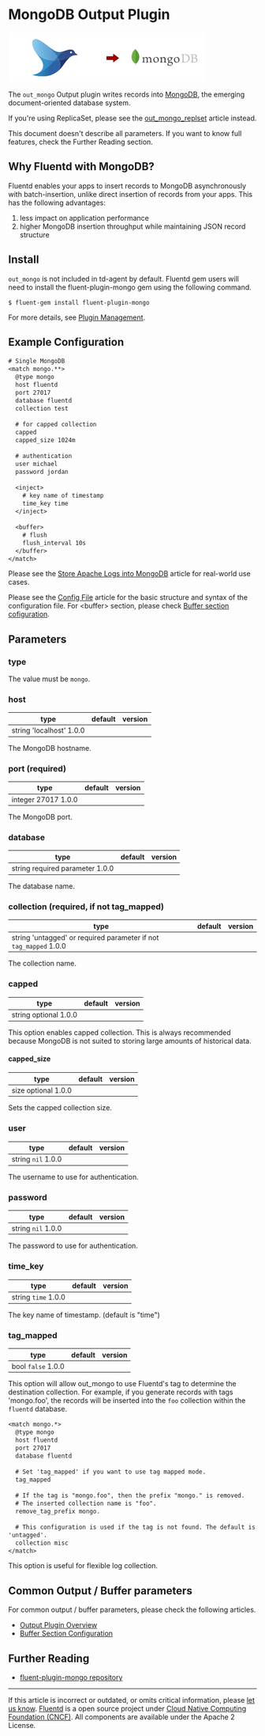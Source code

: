 # MongoDB Output Plugin

![](/images/plugins/output/mongo.png)

The `out_mongo` Output plugin writes records into
[MongoDB](http://mongodb.org/), the emerging document-oriented database
system.

If you're using ReplicaSet, please see the
[out\_mongo\_replset](/plugins/output/mongo_replset.md) article instead.

This document doesn't describe all parameters. If you want to know full
features, check the Further Reading section.


## Why Fluentd with MongoDB?

Fluentd enables your apps to insert records to MongoDB asynchronously
with batch-insertion, unlike direct insertion of records from your apps.
This has the following advantages:

1.  less impact on application performance
2.  higher MongoDB insertion throughput while maintaining JSON record
    structure


## Install

`out_mongo` is not included in td-agent by default. Fluentd gem users
will need to install the fluent-plugin-mongo gem using the following
command.

``` {.CodeRay}
$ fluent-gem install fluent-plugin-mongo
```

For more details, see [Plugin Management](/deployment/plugin-management.md).


## Example Configuration

``` {.CodeRay}
# Single MongoDB
<match mongo.**>
  @type mongo
  host fluentd
  port 27017
  database fluentd
  collection test

  # for capped collection
  capped
  capped_size 1024m

  # authentication
  user michael
  password jordan

  <inject>
    # key name of timestamp
    time_key time
  </inject>

  <buffer>
    # flush
    flush_interval 10s
  </buffer>
</match>
```

Please see the [Store Apache Logs into MongoDB](/articles/apache-to-mongodb.md)
article for real-world use cases.

Please see the [Config File](/configuration/config-file.md) article for the basic
structure and syntax of the configuration file. For \<buffer\> section,
please check [Buffer section cofiguration](/configuration/buffer-section.md).


## Parameters


### type

The value must be `mongo`.


### host

|	    type |     default |    version	|
|--------|-------------|---------|
|	   string   'localhost'    1.0.0

The MongoDB hostname.


### port (required)

|	    type |    default |  version	|
|---------|---------|---------|
|	   integer    27017     1.0.0

The MongoDB port.


### database

|	    type |        default |        version	|
|--------|--------------------|---------|
|	   string   required parameter    1.0.0

The database name.


### collection (required, if not tag\_mapped)

|	    type |                         default |                         version	|
|--------|------------------------------------------------------|---------|
|	   string   'untagged' or required parameter if not `tag_mapped`    1.0.0

The collection name.


### capped

|	    type |   default |   version	|
|--------|----------|---------|
|	   string   optional    1.0.0

This option enables capped collection. This is always recommended
because MongoDB is not suited to storing large amounts of historical
data.

#### capped\_size

|	   type |  default |   version	|
|------|----------|---------|
|	   size   optional    1.0.0

Sets the capped collection size.


### user

|	    type |   default |  version	|
|--------|---------|---------|
|	   string    `nil`     1.0.0

The username to use for authentication.


### password

|	    type |   default |  version	|
|--------|---------|---------|
|	   string    `nil`     1.0.0

The password to use for authentication.


### time\_key

|	    type |   default |  version	|
|--------|---------|---------|
|	   string   `time`     1.0.0

The key name of timestamp. (default is "time")


### tag\_mapped

|	   type |  default |  version	|
|------|---------|---------|
|	   bool   `false`    1.0.0

This option will allow out\_mongo to use Fluentd's tag to determine the
destination collection. For example, if you generate records with tags
'mongo.foo', the records will be inserted into the `foo` collection
within the `fluentd` database.

``` {.CodeRay}
<match mongo.*>
  @type mongo
  host fluentd
  port 27017
  database fluentd

  # Set 'tag_mapped' if you want to use tag mapped mode.
  tag_mapped

  # If the tag is "mongo.foo", then the prefix "mongo." is removed.
  # The inserted collection name is "foo".
  remove_tag_prefix mongo.

  # This configuration is used if the tag is not found. The default is 'untagged'.
  collection misc
</match>
```

This option is useful for flexible log collection.


## Common Output / Buffer parameters

For common output / buffer parameters, please check the following
articles.

-   [Output Plugin Overview](/plugins/output/README.md)
-   [Buffer Section Configuration](/configuration/buffer-section.md)


## Further Reading

-   [fluent-plugin-mongo repository](https://github.com/fluent/fluent-plugin-mongo)


------------------------------------------------------------------------

If this article is incorrect or outdated, or omits critical information, please [let us know](https://github.com/fluent/fluentd-docs/issues?state=open).
[Fluentd](http://www.fluentd.org/) is a open source project under [Cloud Native Computing Foundation (CNCF)](https://cncf.io/). All components are available under the Apache 2 License.
